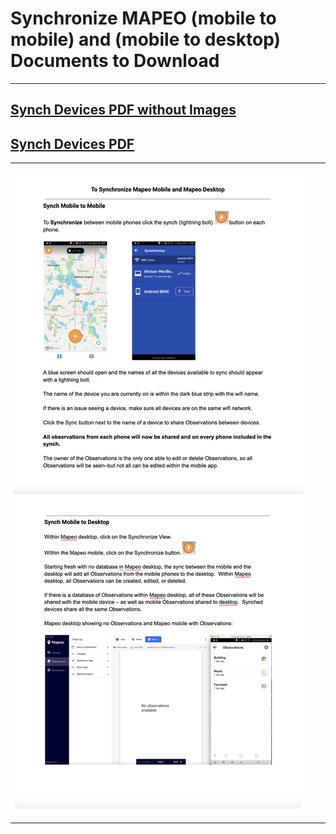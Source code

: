 # Synchronize MAPEO (mobile to mobile) and (mobile to desktop) Documents to Download

---

## [Synch Devices PDF without Images](docsPDF/Sychronize.pdf)

## [Synch Devices PDF](docsPDF/SychronizeIMG.pdf)

---

![SyncDevices](images/Synch.png)

---
